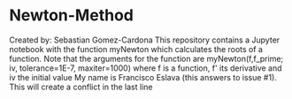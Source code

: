 # Newton-Method
Created by: Sebastian Gomez-Cardona
This repository contains a Jupyter notebook with the function myNewton which calculates the roots of a function.
Note that the arguments for the function are myNewton(f,f_prime; iv, tolerance=1E-7, maxiter=1000) where f is a function, f' its derivative and iv the initial value
My name is Francisco Eslava (this answers to issue #1). This will create a conflict in the last line
